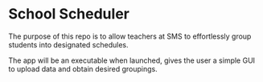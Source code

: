 # School Scheduler 

The purpose of this repo is to allow teachers at SMS to effortlessly group students into designated schedules.

The app will be an executable when launched, gives the user a simple GUI to upload data and obtain desired groupings.
